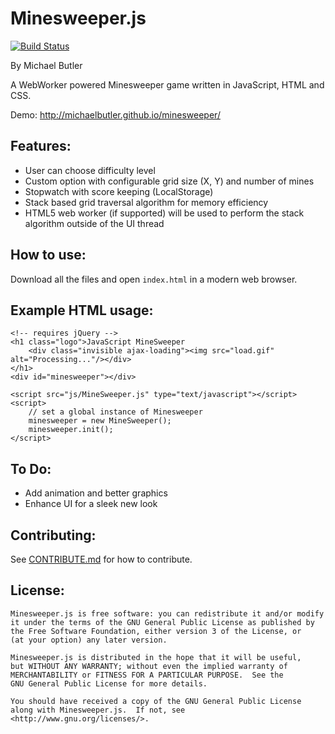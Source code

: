 Minesweeper.js
===========
[![Build Status](https://travis-ci.org/michaelbutler/minesweeper.svg?branch=master)](https://travis-ci.org/michaelbutler/minesweeper)

By Michael Butler

A WebWorker powered Minesweeper game written in JavaScript, HTML and CSS. 

Demo: http://michaelbutler.github.io/minesweeper/

Features:
-----------
+ User can choose difficulty level
+ Custom option with configurable grid size (X, Y) and number of mines
+ Stopwatch with score keeping (LocalStorage)
+ Stack based grid traversal algorithm for memory efficiency
+ HTML5 web worker (if supported) will be used to perform the stack algorithm outside of the UI thread

How to use:
-----------
Download all the files and open `index.html` in a modern web browser.

Example HTML usage:
-----------
```
<!-- requires jQuery -->
<h1 class="logo">JavaScript MineSweeper
    <div class="invisible ajax-loading"><img src="load.gif" alt="Processing..."/></div>
</h1>
<div id="minesweeper"></div>

<script src="js/MineSweeper.js" type="text/javascript"></script>
<script>
    // set a global instance of Minesweeper
    minesweeper = new MineSweeper();
    minesweeper.init();
</script>
```

To Do:
-----------
+ Add animation and better graphics
+ Enhance UI for a sleek new look


Contributing:
-----------
See [CONTRIBUTE.md](https://github.com/michaelbutler/minesweeper/blob/master/CONTRIBUTE.md) for how to contribute.


License:
-----------
    Minesweeper.js is free software: you can redistribute it and/or modify
    it under the terms of the GNU General Public License as published by
    the Free Software Foundation, either version 3 of the License, or
    (at your option) any later version.

    Minesweeper.js is distributed in the hope that it will be useful,
    but WITHOUT ANY WARRANTY; without even the implied warranty of
    MERCHANTABILITY or FITNESS FOR A PARTICULAR PURPOSE.  See the
    GNU General Public License for more details.

    You should have received a copy of the GNU General Public License
    along with Minesweeper.js.  If not, see <http://www.gnu.org/licenses/>.
